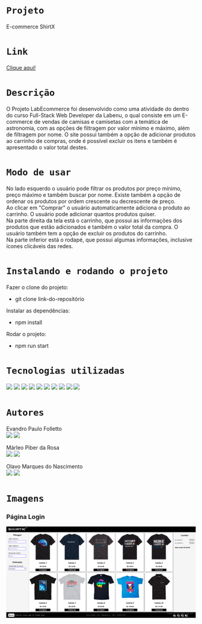 # `Projeto`
E-commerce ShirtX

# `Link`
[Clique aqui!](https://shirtx-alves.surge.sh/)

# `Descrição`
O Projeto LabEcommerce foi desenvolvido como uma atividade do dentro do curso Full-Stack Web Developer da Labenu, o qual consiste em um E-commerce de vendas de camisas e camisetas com a temática de astronomia, com as opções de filtragem por valor mínimo e máximo, além de filtragem por nome. O site possui também a opção de adicionar produtos ao carrinho de compras, onde é possível excluir os itens e também é apresentado o valor total destes.

# `Modo de usar`
No lado esquerdo o usuário pode filtrar os produtos por preço mínimo, preço máximo e também buscar por nome. Existe também a opção de ordenar os produtos por ordem crescente ou decrescente de preço.
</br>
Ao clicar em "Comprar" o usuário automaticamente adiciona o produto ao carrinho. O usuário pode adicionar quantos produtos quiser.
</br>
Na parte direita da tela está o carrinho, que possui as informações dos produtos que estão adicionados e também o valor total da compra. O usuário também tem a opção de excluir os produtos do carrinho.
</br>
Na parte inferior está o rodapé, que possui algumas informações, inclusive ícones clicáveis das redes.

# `Instalando e rodando o projeto`
Fazer o clone do projeto:
- git clone link-do-repositório

Instalar as dependências:
- npm install

Rodar o projeto:
- npm run start

# `Tecnologias utilizadas`
<div>
<img src="https://img.shields.io/badge/Visual_Studio_Code-0078D4?style=for-the-badge&logo=visual%20studio%20code&logoColor=white">
<img src="https://img.shields.io/badge/JavaScript-F7DF1E?style=for-the-badge&logo=javascript&logoColor=black">
<img src="https://img.shields.io/badge/React-20232A?style=for-the-badge&logo=react&logoColor=61DAFB">
<img src="https://img.shields.io/badge/HTML5-E34F26?style=for-the-badge&logo=html5&logoColor=white">
<img src="https://img.shields.io/badge/CSS-239120?&style=for-the-badge&logo=css3&logoColor=white">
<img src="https://img.shields.io/badge/styled--components-DB7093?style=for-the-badge&logo=styled-components&logoColor=white">
<img src="https://img.shields.io/badge/GIT-E44C30?style=for-the-badge&logo=git&logoColor=white">
<img src="https://img.shields.io/badge/GitHub-100000?style=for-the-badge&logo=github&logoColor=white">
<img src="https://img.shields.io/badge/Markdown-000000?style=for-the-badge&logo=markdown&logoColor=white">
<img src="https://img.shields.io/badge/Slack-4A154B?style=for-the-badge&logo=slack&logoColor=white">
</div>

# `Autores`

Evandro Paulo Folletto
</br>
<a href="https://www.linkedin.com/in/evandrofolletto/"><img src="https://img.shields.io/badge/LinkedIn-0077B5?style=for-the-badge&logo=linkedin&logoColor=white"></a> <a href="https://github.com/epfolletto"><img src="https://img.shields.io/badge/GitHub-100000?style=for-the-badge&logo=github&logoColor=white"></a> 
</br>

Márleo Piber da Rosa
</br>
<a href="https://www.linkedin.com/in/marleopiber/"><img src="https://img.shields.io/badge/LinkedIn-0077B5?style=for-the-badge&logo=linkedin&logoColor=white"></a> <a href="https://github.com/Joserobinaldo"><img src="https://img.shields.io/badge/GitHub-100000?style=for-the-badge&logo=github&logoColor=white"></a>
</br>

Olavo Marques do Nascimento
</br>
<a href="https://www.linkedin.com/in/olavo-marques-6421ab123/"><img src="https://img.shields.io/badge/LinkedIn-0077B5?style=for-the-badge&logo=linkedin&logoColor=white"></a> <a href="https://github.com/Olavo-marques"><img src="https://img.shields.io/badge/GitHub-100000?style=for-the-badge&logo=github&logoColor=white"></a>

# `Imagens`
### Página Login
<img src="./src/components/img/Site_2.png"/>
